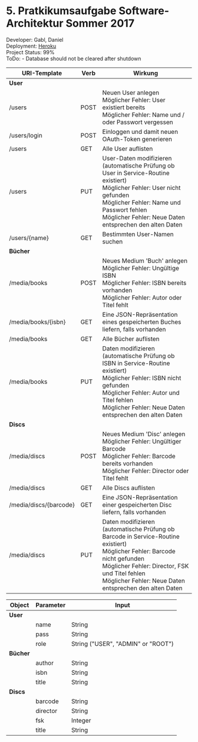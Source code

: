# 5. Pratkikumsaufgabe Software-Architektur Sommer 2017

Developer: Gabl, Daniel<br />
Deployment: [Heroku](https://innovative-teamname-persist.herokuapp.com/)<br />
Project Status: 99%<br />
ToDo: - Database should not be cleared after shutdown

URI-Template|Verb|Wirkung
 -|-|-
**User**| | 
/users|POST|Neuen User anlegen<br />Möglicher Fehler: User existiert bereits<br />Möglicher Fehler: Name und / oder Passwort vergessen
/users/login|POST|Einloggen und damit neuen OAuth-Token generieren
/users|GET|Alle User auflisten
/users|PUT|User-Daten modifizieren (automatische Prüfung ob User in Service-Routine existiert)<br />Möglicher Fehler: User nicht gefunden<br />Möglicher Fehler: Name und Passwort fehlen<br />Möglicher Fehler: Neue Daten entsprechen den alten Daten
/users/{name}|GET|Bestimmten User-Namen suchen
**Bücher**| | 
/media/books|POST|Neues Medium 'Buch' anlegen<br />Möglicher Fehler: Ungültige ISBN<br />Möglicher Fehler: ISBN bereits vorhanden<br />Möglicher Fehler: Autor oder Titel fehlt
/media/books/{isbn}|GET|Eine JSON-Repräsentation eines gespeicherten Buches liefern, falls vorhanden
/media/books|GET|Alle Bücher auflisten
/media/books|PUT|Daten modifizieren (automatische Prüfung ob ISBN in Service-Routine existiert)<br />Möglicher Fehler: ISBN nicht gefunden<br />Möglicher Fehler: Autor und Titel fehlen<br />Möglicher Fehler: Neue Daten entsprechen den alten Daten
**Discs**| |
/media/discs|POST|Neues Medium 'Disc' anlegen<br />Möglicher Fehler: Ungültiger Barcode<br />Möglicher Fehler: Barcode bereits vorhanden<br />Möglicher Fehler: Director oder Titel fehlt
/media/discs|GET|Alle Discs auflisten
/media/discs/{barcode}|GET|Eine JSON-Repräsentation einer gespeicherten Disc liefern, falls vorhanden
/media/discs|PUT|Daten modifizieren (automatische Prüfung ob Barcode in Service-Routine existiert)<br />Möglicher Fehler: Barcode nicht gefunden<br />Möglicher Fehler: Director, FSK und Titel fehlen<br />Möglicher Fehler: Neue Daten entsprechen den alten Daten


Object|Parameter|Input
 -|-|-
**User**| |
 &nbsp;|name|String
 &nbsp;|pass|String
 &nbsp;|role|String ("USER", "ADMIN" or "ROOT")
**Bücher**| | 
 &nbsp;|author|String
 &nbsp;|isbn|String
 &nbsp;|title|String
**Discs**| |
 &nbsp;|barcode|String
 &nbsp;|director|String
 &nbsp;|fsk|Integer
 &nbsp;|title|String
